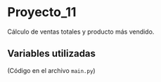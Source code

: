 # Proyecto_11

Cálculo de ventas totales y producto más vendido.

## Variables utilizadas
(Código en el archivo `main.py`)
